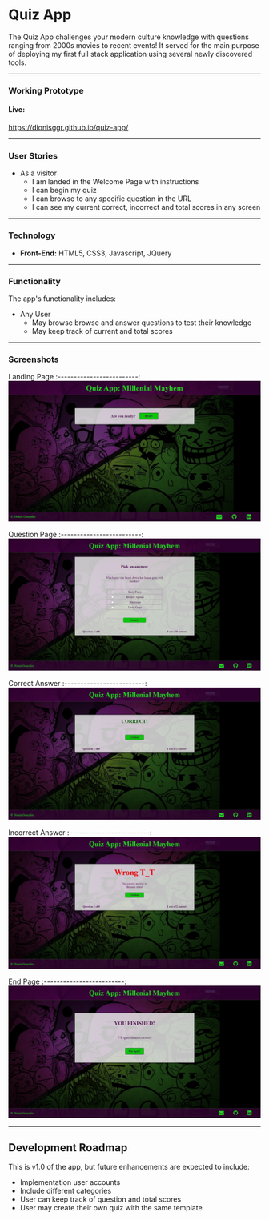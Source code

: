 # Quiz App
The Quiz App challenges your modern culture knowledge with questions ranging from 2000s movies to recent events! It served for the main purpose of deploying my first full stack application using several newly discovered tools.

---
### Working Prototype
#### Live:
https://dionisggr.github.io/quiz-app/

---

### User Stories
- As a visitor
  - I am landed in the Welcome Page with instructions
  - I can begin my quiz
  - I can browse to any specific question in the URL
  - I can see my current correct, incorrect and total scores in any screen

---

### Technology
* **Front-End:** HTML5, CSS3, Javascript, JQuery

---

### Functionality
The app's functionality includes:
* Any User
  * May browse browse and answer questions to test their knowledge
  * May keep track of current and total scores
    
---

### Screenshots
Landing Page
:-------------------------:
![Landing Page](/img/screenshots/landing.png)

Question Page
:-------------------------:
![Question Page](/img/screenshots/question.png)

Correct Answer
:-------------------------:
![Correct Answer](/img/screenshots/correct.png)

Incorrect Answer
:-------------------------:
![Incorrect Answer](/img/screenshots/incorrect.png)

End Page
:-------------------------:
![End Page](/img/screenshots/finished.png)

---

## Development Roadmap
This is v1.0 of the app, but future enhancements are expected to include:
- Implementation user accounts
- Include different categories
- User can keep track of question and total scores
- User may create their own quiz with the same template